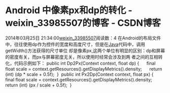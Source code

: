 # Android 中像素px和dp的转化 - weixin_33985507的博客 - CSDN博客
2014年03月25日 21:34:00[weixin_33985507](https://me.csdn.net/weixin_33985507)阅读数：4
在Android的布局文件中，往往使用dp作为控件的宽度和高度尺寸，但是在[Java](http://www.2cto.com/kf/ware/Java/)代码中，调用getWidth()方法获得的尺寸单位
却是像素px,这两个单位有明显的区别：dp和屏幕的密度有关，而px与屏幕密度无关，所以使用时经常会涉及到两
者之间的互相转化，代码示例如下：
public int Dp2Px(Context context, float dp) { 
    final float scale = context.getResources().getDisplayMetrics().density; 
    return (int) (dp * scale + 0.5f); 
} 
public int Px2Dp(Context context, float px) { 
    final float scale = context.getResources().getDisplayMetrics().density; 
    return (int) (px / scale + 0.5f); 
} 
